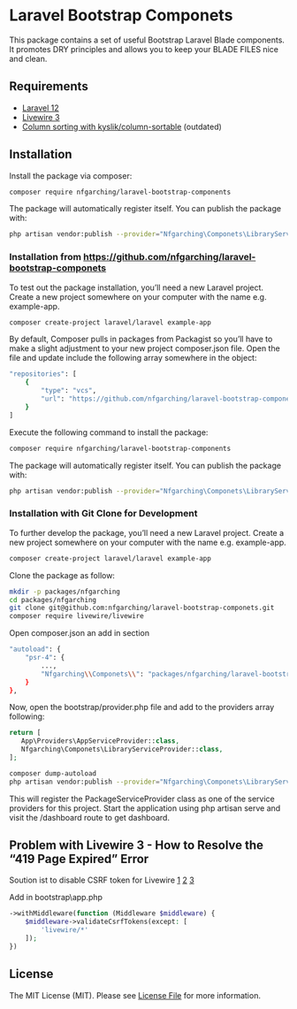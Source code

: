 # Laravel Bootstrap Componets

This package contains a set of useful Bootstrap Laravel Blade components. It promotes DRY principles and allows you to keep your BLADE FILES nice and clean.

## Requirements

- [Laravel 12](https://laravel.com/)
- [Livewire 3](https://livewire.laravel.com/)
- [Column sorting with kyslik/column-sortable](https://github.com/Kyslik/column-sortable) (outdated)

## Installation

Install the package via composer:

```bash
composer require nfgarching/laravel-bootstrap-components
```

The package will automatically register itself. You can publish the package with:

```bash
php artisan vendor:publish --provider="Nfgarching\Componets\LibraryServiceProvider"
```

### Installation from https://github.com/nfgarching/laravel-bootstrap-componets

To test out the package installation, you’ll need a new Laravel project. Create a new project somewhere on your computer with the name e.g. example-app.

```bash
composer create-project laravel/laravel example-app
```

By default, Composer pulls in packages from Packagist so you’ll have to make a slight adjustment to your new project composer.json file. Open the file and update include the following array somewhere in the object:

```bash
"repositories": [
    {
        "type": "vcs",
        "url": "https://github.com/nfgarching/laravel-bootstrap-componets"
    }
]
```

Execute the following command to install the package:

```bash
composer require nfgarching/laravel-bootstrap-components
```

The package will automatically register itself. You can publish the package with:

```bash
php artisan vendor:publish --provider="Nfgarching\Componets\LibraryServiceProvider"
```

### Installation with Git Clone for Development

To further develop the package, you’ll need a new Laravel project. Create a new project somewhere on your computer with the name e.g. example-app.

```bash
composer create-project laravel/laravel example-app
```

Clone the package as follow:

```bash
mkdir -p packages/nfgarching
cd packages/nfgarching
git clone git@github.com:nfgarching/laravel-bootstrap-componets.git
composer require livewire/livewire
```

Open composer.json an add in section

```bash
"autoload": {
    "psr-4": {
        ...,
        "Nfgarching\\Componets\\": "packages/nfgarching/laravel-bootstrap-componets/src/"
    }
},
```

Now, open the bootstrap/provider.php file and add to the providers array following:

```php
return [
   App\Providers\AppServiceProvider::class,
   Nfgarching\Componets\LibraryServiceProvider::class,
];
```

```bash
composer dump-autoload
php artisan vendor:publish --provider="Nfgarching\Componets\LibraryServiceProvider"
```

This will register the PackageServiceProvider class as one of the service providers for this project. Start the application using php artisan serve and visit the /dashboard route to get dashboard.

## Problem with Livewire 3 - How to Resolve the “419 Page Expired” Error

Soution ist to disable CSRF token for Livewire
[1](https://laravel.com/docs/12.x/csrf#csrf-excluding-uris)
[2](https://medium.com/@harrisrafto/excluding-uris-from-csrf-protection-in-laravel-e697a2415b9f)
[3](https://stackoverflow.com/questions/67782936/laravel-livewire-element-after-leave-a-text-field-gives-error-419)

Add in bootstrap\app.php

```php
->withMiddleware(function (Middleware $middleware) {
    $middleware->validateCsrfTokens(except: [
        'livewire/*'
    ]);
})
```

## License

The MIT License (MIT). Please see [License File](LICENSE) for more information.
